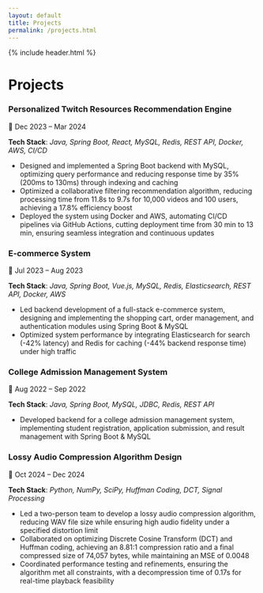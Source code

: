 ```yaml
---
layout: default
title: Projects
permalink: /projects.html
---
```


{% include header.html %}

# Projects

### Personalized Twitch Resources Recommendation Engine

📅 Dec 2023 – Mar 2024

**Tech Stack**: *Java, Spring Boot, React, MySQL, Redis, REST API, Docker, AWS, CI/CD*  

- Designed and implemented a Spring Boot backend with MySQL, optimizing query performance and reducing response time by 35% (200ms to 130ms) through indexing and caching
- Optimized a collaborative filtering recommendation algorithm, reducing processing time from 11.8s to 9.7s for 10,000 videos and 100 users, achieving a 17.8% efficiency boost
- Deployed the system using Docker and AWS, automating CI/CD pipelines via GitHub Actions, cutting deployment time from 30 min to 13 min, ensuring seamless integration and continuous updates

### E-commerce System

📅 Jul 2023 – Aug 2023

**Tech Stack**: *Java, Spring Boot, Vue.js, MySQL, Redis, Elasticsearch, REST API, Docker, AWS*  

- Led backend development of a full-stack e-commerce system, designing and implementing the shopping cart, order management, and authentication modules using Spring Boot & MySQL
- Optimized system performance by integrating Elasticsearch for search (-42% latency) and Redis for caching (-44% backend response time) under high traffic

### College Admission Management System

📅 Aug 2022 – Sep 2022

**Tech Stack**: *Java, Spring Boot, MySQL, JDBC, Redis, REST API*

- Developed backend for a college admission management system, implementing student registration, application submission, and result management with Spring Boot & MySQL

### Lossy Audio Compression Algorithm Design

📅 Oct 2024 – Dec 2024

**Tech Stack**: *Python, NumPy, SciPy, Huffman Coding, DCT, Signal Processing*
  
- Led a two-person team to develop a lossy audio compression algorithm, reducing WAV file size while ensuring high audio fidelity under a specified distortion limit
- Collaborated on optimizing Discrete Cosine Transform (DCT) and Huffman coding, achieving an 8.81:1 compression ratio and a final compressed size of 74,057 bytes, while maintaining an MSE of 0.0048
- Coordinated performance testing and refinements, ensuring the algorithm met all constraints, with a decompression time of 0.17s for real-time playback feasibility



